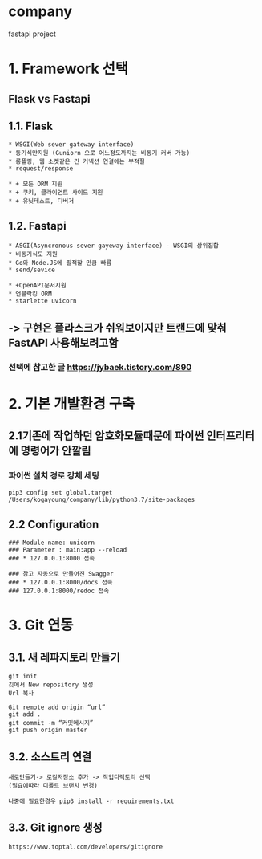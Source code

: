 # company
fastapi project


# 1. Framework 선택
## Flask vs Fastapi
## 1.1. Flask
~~~
* WSGI(Web sever gateway interface)
* 동기식만지원 (Guniorn 으로 어느정도까지는 비동기 커버 가능)
* 롱폴링, 웹 소켓같은 긴 커넥션 연결에는 부적절
* request/response

* + 모든 ORM 지원
* + 쿠키, 클라이언트 사이드 지원
* + 유닛테스트, 디버거
~~~

## 1.2. Fastapi
~~~
* ASGI(Asyncronous sever gayeway interface) - WSGI의 상위집합
* 비동기식도 지원
* Go와 Node.JS에 필적할 만큼 빠름
* send/sevice

* +OpenAPI문서지원
* 언블락킹 ORM
* starlette uvicorn
~~~

## -> 구현은 플라스크가 쉬워보이지만 트랜드에 맞춰 FastAPI 사용해보려고함
### 선택에 참고한 글 https://jybaek.tistory.com/890

# 2. 기본 개발환경 구축
## 2.1기존에 작업하던 암호화모듈때문에 파이썬 인터프리터에 명령어가 안깔림
### 파이썬 설치 경로 강체 세팅
~~~
pip3 config set global.target /Users/kogayoung/company/lib/python3.7/site-packages
~~~

## 2.2 Configuration 
~~~
### Module name: unicorn
### Parameter : main:app --reload
### * 127.0.0.1:8000 접속

### 참고 자동으로 만들어진 Swagger
### * 127.0.0.1:8000/docs 접속
### 127.0.0.1:8000/redoc 접속
~~~

# 3. Git 연동
## 3.1. 새 레파지토리 만들기
~~~
git init
깃에서 New repository 생성
Url 복사

Git remote add origin “url”
git add .
git commit -m “커밋메시지”
git push origin master
~~~
## 3.2. 소스트리 연결
~~~
새로만들기-> 로컬저장소 추가 -> 작업디렉토리 선택
(필요에따라 디폴트 브랜치 변경)

나중에 필요한경우 pip3 install -r requirements.txt
~~~

## 3.3. Git ignore 생성
~~~
https://www.toptal.com/developers/gitignore
~~~
